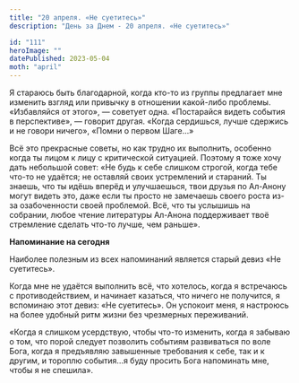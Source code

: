 ```yaml
---
title: "20 апреля. «Не суетитесь»"
description: "День за Днем - 20 апреля. «Не суетитесь»"

id: "111"
heroImage: ""
datePublished: 2023-05-04
moth: "april"
---
```


Я стараюсь быть благодарной, когда кто-то из группы предлагает мне изменить
взгляд или привычку в отношении какой-либо проблемы. «Избавляйся от этого», —
советует одна. «Постарайся видеть события в перспективе», — говорит другая.
«Когда сердишься, лучше сдержись и не говори ничего», «Помни о первом Шаге…»

Всё это прекрасные советы, но как трудно их выполнить, особенно когда ты лицом
к лицу с критической ситуацией. Поэтому я тоже хочу дать небольшой совет: «Не
будь к себе слишком строгой, когда тебе что-то не удаётся; не оставляй своих
устремлений и стараний. Ты знаешь, что ты идёшь вперёд и улучшаешься, твои
друзья по Ал-Анону могут видеть это, даже если ты просто не замечаешь своего
роста из-за озабоченности своей проблемой. Всё, что ты услышишь на собрании,
любое чтение литературы Ал-Анона поддерживает твоё стремление сделать что-то
лучше, чем раньше».

**Напоминание на сегодня**

Наиболее полезным из всех напоминаний является старый девиз «Не суетитесь».

Когда мне не удаётся выполнить всё, что хотелось, когда я встречаюсь с
противодействием, и начинает казаться, что ничего не получится, я вспоминаю
этот девиз: «Не суетитесь». Он успокоит меня, я настроюсь на более удобный
ритм жизни без чрезмерных переживаний.

«Когда я слишком усердствую, чтобы что-то изменить, когда я забываю о том, что
порой следует позволить событиям развиваться по воле Бога, когда я предъявляю
завышенные требования к себе, так и к другим, и тороплю события…я буду просить
Бога напоминать мне, чтобы я не спешила».
